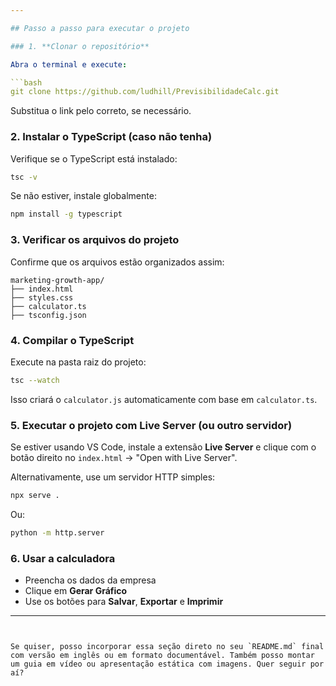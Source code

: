 ```yaml
---

## Passo a passo para executar o projeto

### 1. **Clonar o repositório**

Abra o terminal e execute:

```bash
git clone https://github.com/ludhill/PrevisibilidadeCalc.git
```

Substitua o link pelo correto, se necessário.

### 2. **Instalar o TypeScript (caso não tenha)**

Verifique se o TypeScript está instalado:

```bash
tsc -v
```

Se não estiver, instale globalmente:

```bash
npm install -g typescript
```

### 3. **Verificar os arquivos do projeto**

Confirme que os arquivos estão organizados assim:

```
marketing-growth-app/
├── index.html
├── styles.css
├── calculator.ts
├── tsconfig.json
```

### 4. **Compilar o TypeScript**

Execute na pasta raiz do projeto:

```bash
tsc --watch
```

Isso criará o `calculator.js` automaticamente com base em `calculator.ts`.

### 5. **Executar o projeto com Live Server (ou outro servidor)**

Se estiver usando VS Code, instale a extensão **Live Server** e clique com o botão direito no `index.html` → "Open with Live Server".

Alternativamente, use um servidor HTTP simples:

```bash
npx serve .
```

Ou:

```bash
python -m http.server
```

### 6. **Usar a calculadora**

- Preencha os dados da empresa
- Clique em **Gerar Gráfico**
- Use os botões para **Salvar**, **Exportar** e **Imprimir**


---
```


Se quiser, posso incorporar essa seção direto no seu `README.md` final com versão em inglês ou em formato documentável. Também posso montar um guia em vídeo ou apresentação estática com imagens. Quer seguir por aí?
